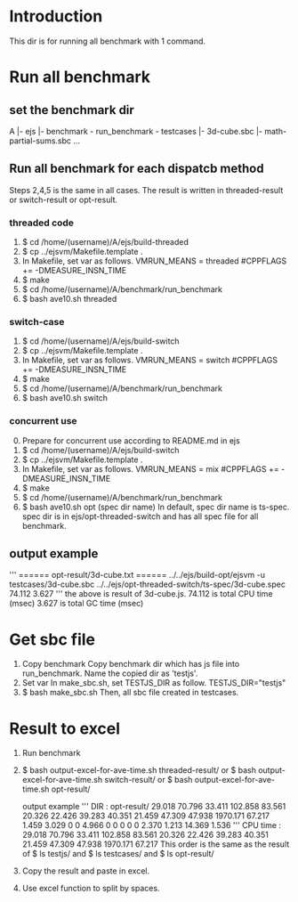 # Introduction
This dir is for running all benchmark with 1 command.

# Run all benchmark

## set the benchmark dir
A
|- ejs
|- benchmark - run_benchmark - testcases
   	       		       	   |- 3d-cube.sbc
			           |- math-partial-sums.sbc
				   ...
## Run all benchmark for each dispatcb method
Steps 2,4,5 is the same in all cases.
The result is written in threaded-result or switch-result or opt-result.

### threaded code
1. $ cd /home/(username)/A/ejs/build-threaded
2. $ cp ../ejsvm/Makefile.template .
3. In Makefile, set var as follows.
   VMRUN_MEANS = threaded
   #CPPFLAGS += -DMEASURE_INSN_TIME
4. $ make
5. $ cd /home/(username)/A/benchmark/run_benchmark
6. $ bash ave10.sh threaded

### switch-case
1. $ cd /home/(username)/A/ejs/build-switch
2. $ cp ../ejsvm/Makefile.template .
3. In Makefile, set var as follows.
   VMRUN_MEANS = switch
   #CPPFLAGS += -DMEASURE_INSN_TIME
4. $ make
5. $ cd /home/(username)/A/benchmark/run_benchmark
6. $ bash ave10.sh switch

### concurrent use
0. Prepare for concurrent use according to README.md in ejs
1. $ cd /home/(username)/A/ejs/build-switch
2. $ cp ../ejsvm/Makefile.template .
3. In Makefile, set var as follows.
   VMRUN_MEANS = mix
   #CPPFLAGS += -DMEASURE_INSN_TIME
4. $ make
5. $ cd /home/(username)/A/benchmark/run_benchmark
6. $ bash ave10.sh opt (spec dir name)
In default, spec dir name is ts-spec.
spec dir is in ejs/opt-threaded-switch and has all spec file for all benchmark.

## output example
'''
====== opt-result/3d-cube.txt ======
../../ejs/build-opt/ejsvm -u testcases/3d-cube.sbc ../../ejs/opt-threaded-switch/ts-spec/3d-cube.spec
74.112
3.627
'''
the above is result of 3d-cube.js.
74.112 is total CPU time (msec)
3.627 is total GC time (msec)

# Get sbc file

1. Copy benchmark
   Copy benchmark dir which has js file into run_benchmark.
   Name the copied dir as 'testjs'.
2. Set var
   In make_sbc.sh, set TESTJS_DIR as follow.
   TESTJS_DIR="testjs"
3. $ bash make_sbc.sh
Then, all sbc file created in testcases.

# Result to excel

1. Run benchmark
2. $ bash output-excel-for-ave-time.sh threaded-result/
   or
   $ bash output-excel-for-ave-time.sh switch-result/
   or
   $ bash output-excel-for-ave-time.sh opt-result/

   output example
   '''
   DIR : opt-result/
   29.018 70.796 33.411 102.858 83.561 20.326 22.426 39.283 40.351 21.459 47.309 47.938 1970.171 67.217
   1.459 3.029 0 0 4.966 0 0 0 0 0 2.370 1.213 14.369 1.536
   '''
   CPU time : 29.018 70.796 33.411 102.858 83.561 20.326 22.426 39.283 40.351 21.459 47.309 47.938 1970.171 67.217
   This order is the same as the result of $ ls testjs/ and $ ls testcases/ and $ ls opt-result/ 
3. Copy the result and paste in excel.
4. Use excel function to split by spaces.